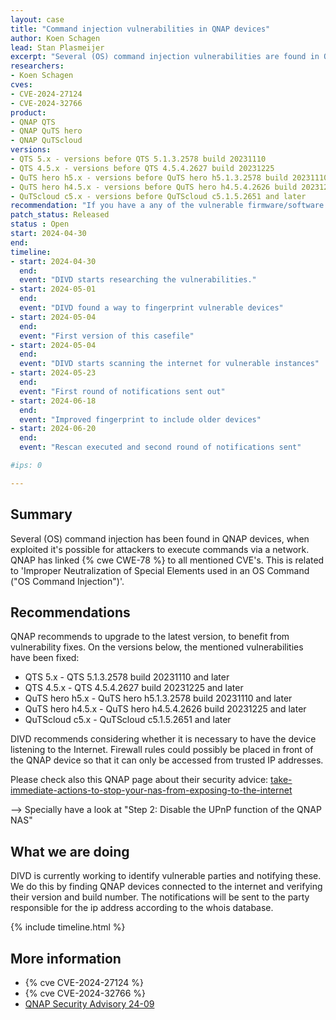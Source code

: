 ```yaml
---
layout: case
title: "Command injection vulnerabilities in QNAP devices"
author: Koen Schagen
lead: Stan Plasmeijer
excerpt: "Several (OS) command injection vulnerabilities are found in QNAP QTS, QuTS hero and QuTScloud software/firmware versions"
researchers:
- Koen Schagen
cves:
- CVE-2024-27124
- CVE-2024-32766
product:
- QNAP QTS
- QNAP QuTS hero 
- QNAP QuTScloud
versions: 
- QTS 5.x - versions before QTS 5.1.3.2578 build 20231110
- QTS 4.5.x - versions before QTS 4.5.4.2627 build 20231225
- QuTS hero h5.x - versions before QuTS hero h5.1.3.2578 build 20231110
- QuTS hero h4.5.x - versions before QuTS hero h4.5.4.2626 build 20231225
- QuTScloud c5.x - versions before QuTScloud c5.1.5.2651 and later
recommendation: "If you have a any of the vulnerable firmware/software version on your QNAP device, please update it to the latest version."
patch_status: Released
status : Open
start: 2024-04-30
end:
timeline:
- start: 2024-04-30
  end:
  event: "DIVD starts researching the vulnerabilities."
- start: 2024-05-01
  end:
  event: "DIVD found a way to fingerprint vulnerable devices"
- start: 2024-05-04
  end:
  event: "First version of this casefile"
- start: 2024-05-04
  end:
  event: "DIVD starts scanning the internet for vulnerable instances"
- start: 2024-05-23
  end:
  event: "First round of notifications sent out"
- start: 2024-06-18
  end:
  event: "Improved fingerprint to include older devices"
- start: 2024-06-20
  end:
  event: "Rescan executed and second round of notifications sent"

#ips: 0

---
```

## Summary

Several (OS) command injection has been found in QNAP devices, when exploited it's possible for attackers to execute commands via a network. QNAP has linked {% cwe CWE-78 %} to all mentioned CVE's. This is related to 'Improper Neutralization of Special Elements used in an OS Command ("OS Command Injection")'.

## Recommendations

QNAP recommends to upgrade to the latest version, to benefit from vulnerability fixes. On the versions below, the mentioned vulnerabilities have been fixed:

- QTS 5.x - QTS 5.1.3.2578 build 20231110 and later
- QTS 4.5.x - QTS 4.5.4.2627 build 20231225 and later
- QuTS hero h5.x - QuTS hero h5.1.3.2578 build 20231110 and later
- QuTS hero h4.5.x - QuTS hero h4.5.4.2626 build 20231225 and later
- QuTScloud c5.x - QuTScloud c5.1.5.2651 and later

DIVD recommends considering whether it is necessary to have the device listening to the Internet. Firewall rules could possibly be placed in front of the QNAP device so that it can only be accessed from trusted IP addresses. 

Please check also this QNAP page about their security advice:  [take-immediate-actions-to-stop-your-nas-from-exposing-to-the-internet](https://www.qnap.com/en/security-news/2022/take-immediate-actions-to-stop-your-nas-from-exposing-to-the-internet-and-update-qts-to-the-latest-available-version-fight-against-ransomware-together) 

--> Specially have a look at "Step 2: Disable the UPnP function of the QNAP NAS"

## What we are doing

DIVD is currently working to identify vulnerable parties and notifying these. We do this by finding QNAP devices connected to the internet and verifying their version and build number.
The notifications will be sent to the party responsible for the ip address according to the whois database.

{% include timeline.html %}

## More information

* {% cve CVE-2024-27124 %}
* {% cve CVE-2024-32766 %}
* [QNAP Security Advisory 24-09](https://www.qnap.com/en/security-advisory/qsa-24-09)
